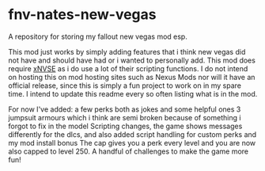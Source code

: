 # fnv-nates-new-vegas
A repository for storing my fallout new vegas mod esp.


This mod just works by simply adding features that i think new vegas did not have and should have had or i wanted to personally add.
This mod does require [xNVSE](https://www.nexusmods.com/newvegas/mods/67883?tab=files) as i do use a lot of their scripting functions.
I do not intend on hosting this on mod hosting sites such as Nexus Mods nor will it have an official release, since this is simply a fun project to work on in my spare time. I intend to update this readme every so often listing what is in the mod.


For now I've added:
a few perks both as jokes and some helpful ones
3 jumpsuit armours which i think are semi broken because of something i forgot to fix in the model
Scripting changes, the game shows messages differently for the dlcs, and also added script handling for custom perks and my mod install bonus
The cap gives you a perk every level and you are now also capped to level 250.
A handful of challenges to make the game more fun!
